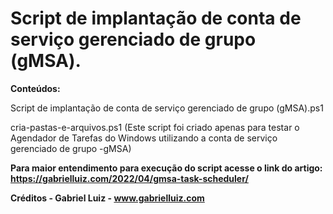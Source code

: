 # Script de implantação de conta de serviço gerenciado de grupo (gMSA).

**Conteúdos:**

Script de implantação de conta de serviço gerenciado de grupo (gMSA).ps1

cria-pastas-e-arquivos.ps1 (Este script foi criado apenas para testar o Agendador de Tarefas do Windows utilizando a conta de serviço gerenciado de grupo -gMSA)


**Para maior entendimento para execução do script acesse o link do artigo: https://gabrielluiz.com/2022/04/gmsa-task-scheduler/**

**Créditos - Gabriel Luiz - www.gabrielluiz.com**
